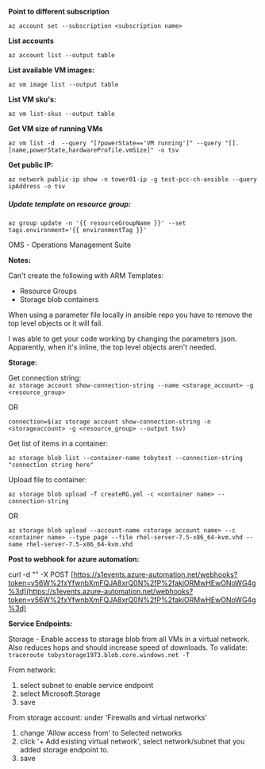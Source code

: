 **Point to different subscription**

`az account set --subscription <subscription name>`

**List accounts**

```
az account list --output table
```

**List available VM images:**

```
az vm image list --output table
```

**List VM sku's:**

```
az vm list-skus --output table
```

**Get VM size of running VMs**

```
az vm list -d  --query "[?powerState=='VM running']" --query "[].[name,powerState,hardwareProfile.vmSize]" -o tsv
```



**Get public IP:**

```
az network public-ip show -n tower01-ip -g test-pcc-ch-ansible --query ipAddress -o tsv
```

##### Update template on resource group:

```
az group update -n '{{ resourceGroupName }}' --set tags.environment='{{ environmentTag }}'
```

OMS - Operations Management Suite

**Notes:**

Can't create the following with ARM Templates:

* Resource Groups
* Storage blob containers

When using a parameter file locally in ansible repo you have to remove the top level objects or it will fail.

I was able to get your code working by changing the parameters json. Apparently, when it's inline, the top level objects aren't needed.

**Storage:**

Get connection string:  
`az storage account show-connection-string --name <storage_account> -g <resource_group>`

OR

`connection=$(az storage account show-connection-string -n <storageaccount> -g <resource_group> --output tsv)`

Get list of items in a container:

`az storage blob list --container-name tobytest --connection-string "connection string here"`

Upload file to container:

`az storage blob upload -f createRG.yml -c <container name> --connection-string`

OR

`az storage blob upload --account-name <storage account name> --c <container name> --type page --file rhel-server-7.5-x86_64-kvm.vhd --name rhel-server-7.5-x86_64-kvm.vhd`

**Post to webhook for azure automation:**

curl -d "" -X POST [https://s1events.azure-automation.net/webhooks?token=v56W%2fxYfwnbXmFQJA8xrQ0N%2fP%2fakiORMwHEwONoWG4g%3d](https://s1events.azure-automation.net/webhooks?token=v56W%2fxYfwnbXmFQJA8xrQ0N%2fP%2fakiORMwHEwONoWG4g%3d)

**Service Endpoints:**

Storage - Enable access to storage blob from all VMs in a virtual network.  Also reduces hops and should increase speed of downloads.  To validate:   `traceroute tobystorage1973.blob.core.windows.net -T`

From network:

1. select subnet to enable service endpoint
2. select Microsoft.Storage
3. save  

From storage account: under 'Firewalls and virtual networks'

1. change 'Allow access from' to Selected networks
2. click '+ Add existing virtual network', select network/subnet that you added storage endpoint to.
3. save



